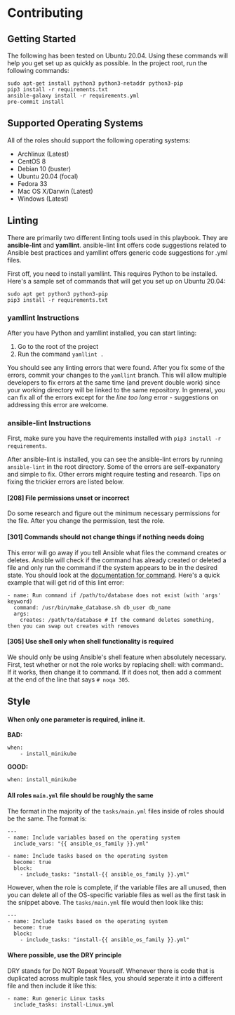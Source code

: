 # Contributing

## Getting Started

The following has been tested on Ubuntu 20.04. Using these commands will help you get set up as quickly as possible. In the project root, run the following commands:

```
sudo apt-get install python3 python3-netaddr python3-pip
pip3 install -r requirements.txt
ansible-galaxy install -r requirements.yml
pre-commit install
```

## Supported Operating Systems

All of the roles should support the following operating systems:

- Archlinux (Latest)
- CentOS 8
- Debian 10 (buster)
- Ubuntu 20.04 (focal)
- Fedora 33
- Mac OS X/Darwin (Latest)
- Windows (Latest)

## Linting

There are primarily two different linting tools used in this playbook. They are **ansible-lint** and **yamllint**. ansible-lint lint offers code suggestions related to Ansible best practices and yamllint offers generic code suggestions for .yml files.

First off, you need to install yamllint. This requires Python to be installed. Here's a sample set of commands that will get you set up on Ubuntu 20.04:

```
sudo apt get python3 python3-pip
pip3 install -r requirements.txt
```

### yamllint Instructions

After you have Python and yamllint installed, you can start linting:

1. Go to the root of the project
1. Run the command `yamllint .`

You should see any linting errors that were found. After you fix some of the errors, commit your changes to the `yamllint` branch. This will allow multiple developers to fix errors at the same time (and prevent double work) since your working directory will be linked to the same repository. In general, you can fix all of the errors except for the _line too long_ error - suggestions on addressing this error are welcome.

### ansible-lint Instructions

First, make sure you have the requirements installed with `pip3 install -r requirements`.

After ansible-lint is installed, you can see the ansible-lint errors by running `ansible-lint` in the root directory. Some of the errors are self-expanatory and simple to fix. Other errors might require testing and research. Tips on fixing the trickier errors are listed below.

#### [208] File permissions unset or incorrect

Do some research and figure out the minimum necessary permissions for the file. After you change the permission, test the role.

#### [301] Commands should not change things if nothing needs doing

This error will go away if you tell Ansible what files the command creates or deletes. Ansible will check if the command has already created or deleted a file and only run the command if the system appears to be in the desired state. You should look at the [documentation for command](https://docs.ansible.com/ansible/latest/collections/ansible/builtin/command_module.html). Here's a quick example that will get rid of this lint error:

```
- name: Run command if /path/to/database does not exist (with 'args' keyword)
  command: /usr/bin/make_database.sh db_user db_name
  args:
    creates: /path/to/database # If the command deletes something, then you can swap out creates with removes
```

#### [305] Use shell only when shell functionality is required

We should only be using Ansible's shell feature when absolutely necessary. First, test whether or not the role works by replacing shell: with command:. If it works, then change it to command. If it does not, then add a comment at the end of the line that says `# noqa 305`.

## Style

#### When only one parameter is required, inline it.

**BAD:**

```
when: 
    - install_minikube
```

**GOOD:**

```
when: install_minikube
```

#### All roles `main.yml` file should be roughly the same

The format in the majority of the `tasks/main.yml` files inside of roles should be the same. The format is:

```
---
- name: Include variables based on the operating system
  include_vars: "{{ ansible_os_family }}.yml"

- name: Include tasks based on the operating system
  become: true
  block:
    - include_tasks: "install-{{ ansible_os_family }}.yml"
```

However, when the role is complete, if the variable files are all unused, then you can delete all of the OS-specific variable files as well as the first task in the snippet above. The `tasks/main.yml` file would then look like this:

```
---
- name: Include tasks based on the operating system
  become: true
  block:
    - include_tasks: "install-{{ ansible_os_family }}.yml"
```

#### Where possible, use the DRY principle

DRY stands for Do NOT Repeat Yourself. Whenever there is code that is duplicated across multiple task files, you should seperate it into a different file and then include it like this:

```
- name: Run generic Linux tasks
  include_tasks: install-Linux.yml
```
